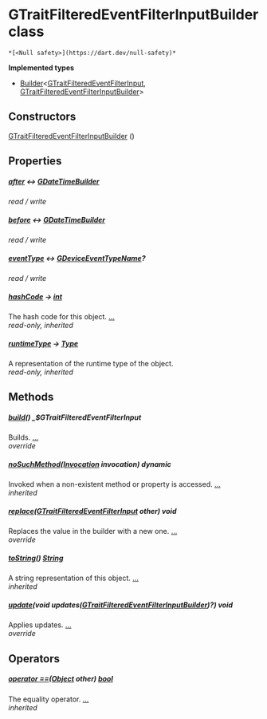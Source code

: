 


# GTraitFilteredEventFilterInputBuilder class






    *[<Null safety>](https://dart.dev/null-safety)*






**Implemented types**

- [Builder](https://pub.dev/documentation/built_value/8.1.4/built_value/Builder-class.html)&lt;[GTraitFilteredEventFilterInput](../third_party_yonomi_graphql_schema___generated___schema.docs.schema.gql/GTraitFilteredEventFilterInput-class.md), [GTraitFilteredEventFilterInputBuilder](../third_party_yonomi_graphql_schema___generated___schema.docs.schema.gql/GTraitFilteredEventFilterInputBuilder-class.md)>





## Constructors

[GTraitFilteredEventFilterInputBuilder](../third_party_yonomi_graphql_schema___generated___schema.docs.schema.gql/GTraitFilteredEventFilterInputBuilder/GTraitFilteredEventFilterInputBuilder.md) ()

    


## Properties

##### [after](../third_party_yonomi_graphql_schema___generated___schema.docs.schema.gql/GTraitFilteredEventFilterInputBuilder/after.md) &#8596; [GDateTimeBuilder](../third_party_yonomi_graphql_schema___generated___schema.docs.schema.gql/GDateTimeBuilder-class.md)



   
_read / write_



##### [before](../third_party_yonomi_graphql_schema___generated___schema.docs.schema.gql/GTraitFilteredEventFilterInputBuilder/before.md) &#8596; [GDateTimeBuilder](../third_party_yonomi_graphql_schema___generated___schema.docs.schema.gql/GDateTimeBuilder-class.md)



   
_read / write_



##### [eventType](../third_party_yonomi_graphql_schema___generated___schema.docs.schema.gql/GTraitFilteredEventFilterInputBuilder/eventType.md) &#8596; [GDeviceEventTypeName](../third_party_yonomi_graphql_schema___generated___schema.docs.schema.gql/GDeviceEventTypeName-class.md)?



   
_read / write_



##### [hashCode](https://api.flutter.dev/flutter/dart-core/Object/hashCode.html) &#8594; [int](https://api.flutter.dev/flutter/dart-core/int-class.html)



The hash code for this object. [...](https://api.flutter.dev/flutter/dart-core/Object/hashCode.html)  
_read-only, inherited_



##### [runtimeType](https://api.flutter.dev/flutter/dart-core/Object/runtimeType.html) &#8594; [Type](https://api.flutter.dev/flutter/dart-core/Type-class.html)



A representation of the runtime type of the object.   
_read-only, inherited_




## Methods

##### [build](../third_party_yonomi_graphql_schema___generated___schema.docs.schema.gql/GTraitFilteredEventFilterInputBuilder/build.md)() _$GTraitFilteredEventFilterInput



Builds. [...](../third_party_yonomi_graphql_schema___generated___schema.docs.schema.gql/GTraitFilteredEventFilterInputBuilder/build.md)  
_override_



##### [noSuchMethod](https://api.flutter.dev/flutter/dart-core/Object/noSuchMethod.html)([Invocation](https://api.flutter.dev/flutter/dart-core/Invocation-class.html) invocation) dynamic



Invoked when a non-existent method or property is accessed. [...](https://api.flutter.dev/flutter/dart-core/Object/noSuchMethod.html)  
_inherited_



##### [replace](../third_party_yonomi_graphql_schema___generated___schema.docs.schema.gql/GTraitFilteredEventFilterInputBuilder/replace.md)([GTraitFilteredEventFilterInput](../third_party_yonomi_graphql_schema___generated___schema.docs.schema.gql/GTraitFilteredEventFilterInput-class.md) other) void



Replaces the value in the builder with a new one. [...](../third_party_yonomi_graphql_schema___generated___schema.docs.schema.gql/GTraitFilteredEventFilterInputBuilder/replace.md)  
_override_



##### [toString](https://api.flutter.dev/flutter/dart-core/Object/toString.html)() [String](https://api.flutter.dev/flutter/dart-core/String-class.html)



A string representation of this object. [...](https://api.flutter.dev/flutter/dart-core/Object/toString.html)  
_inherited_



##### [update](../third_party_yonomi_graphql_schema___generated___schema.docs.schema.gql/GTraitFilteredEventFilterInputBuilder/update.md)(void updates([GTraitFilteredEventFilterInputBuilder](../third_party_yonomi_graphql_schema___generated___schema.docs.schema.gql/GTraitFilteredEventFilterInputBuilder-class.md))?) void



Applies updates. [...](../third_party_yonomi_graphql_schema___generated___schema.docs.schema.gql/GTraitFilteredEventFilterInputBuilder/update.md)  
_override_




## Operators

##### [operator ==](https://api.flutter.dev/flutter/dart-core/Object/operator_equals.html)([Object](https://api.flutter.dev/flutter/dart-core/Object-class.html) other) [bool](https://api.flutter.dev/flutter/dart-core/bool-class.html)



The equality operator. [...](https://api.flutter.dev/flutter/dart-core/Object/operator_equals.html)  
_inherited_











